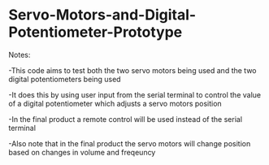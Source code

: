 # Servo-Motors-and-Digital-Potentiometer-Prototype

Notes: 

  -This code aims to test both the two servo motors being used and the two digital potentiometers being used
  
  -It does this by using user input from the serial terminal to control the value of a digital potentiometer which adjusts a servo motors position
  
  -In the final product a remote control will be used instead of the serial terminal
  
  -Also note that in the final product the servo motors will change position based on changes in volume and freqeuncy
